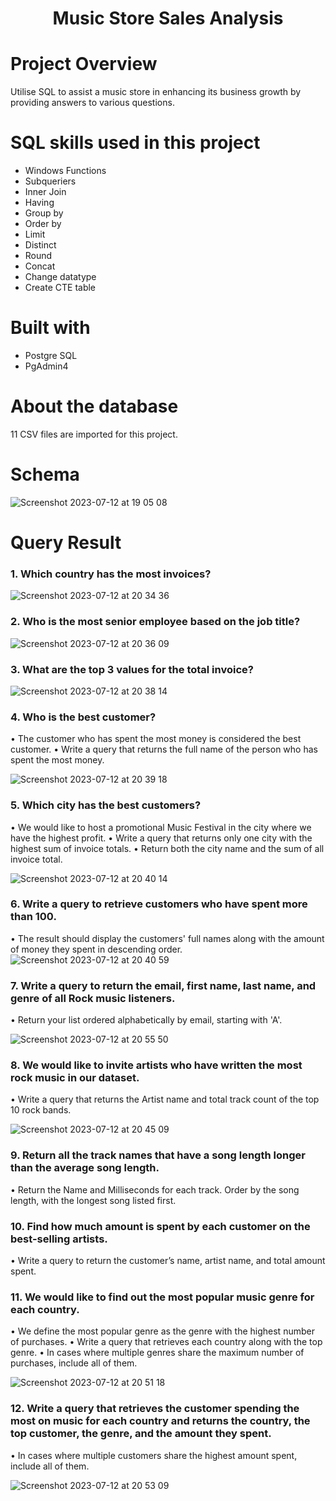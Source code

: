 # <p align="center">Music Store Sales Analysis</p> 
# Project Overview
Utilise SQL to assist a music store in enhancing its business growth by providing answers to various questions.

# SQL skills used in this project
* Windows Functions
* Subqueriers
* Inner Join
* Having
* Group by
* Order by
* Limit
* Distinct
* Round
* Concat
* Change datatype
* Create CTE table

# Built with
* Postgre SQL
* PgAdmin4

# About the database
11 CSV files are imported for this project.

# Schema
![Screenshot 2023-07-12 at 19 05 08](https://github.com/AnalystEric/SQL_Sales_Analysis---Music_Store/assets/127030648/588268b0-228e-4b12-a4aa-bef495d6a1cd)

# Query Result
### 1.	Which country has the most invoices?

![Screenshot 2023-07-12 at 20 34 36](https://github.com/AnalystEric/SQL_Sales_Analysis---Music/assets/127030648/4e519ff2-35a0-4f84-925b-993f2b3eca90)

### 2.	Who is the most senior employee based on the job title?

![Screenshot 2023-07-12 at 20 36 09](https://github.com/AnalystEric/SQL_Sales_Analysis---Music/assets/127030648/ff44ad43-73dd-4c2d-80bf-ccd458f2c0fb)

### 3.	What are the top 3 values for the total invoice?

![Screenshot 2023-07-12 at 20 38 14](https://github.com/AnalystEric/SQL_Sales_Analysis---Music/assets/127030648/e9b80218-5865-4ea7-98fb-6e52350c1159)

### 4.	Who is the best customer? 
•	The customer who has spent the most money is considered the best customer.
•	Write a query that returns the full name of the person who has spent the most money.

![Screenshot 2023-07-12 at 20 39 18](https://github.com/AnalystEric/SQL_Sales_Analysis---Music/assets/127030648/80071b70-8fc0-4325-acb1-1ad75f02b793)

### 5.	Which city has the best customers?
•	We would like to host a promotional Music Festival in the city where we have the highest profit.
•	Write a query that returns only one city with the highest sum of invoice totals.
•	Return both the city name and the sum of all invoice total.

![Screenshot 2023-07-12 at 20 40 14](https://github.com/AnalystEric/SQL_Sales_Analysis---Music/assets/127030648/bf50d786-f3f8-44d9-8e1d-0ce12645d921)

### 6.	Write a query to retrieve customers who have spent more than 100.
•	The result should display the customers' full names along with the amount of money they spent in descending order.
![Screenshot 2023-07-12 at 20 40 59](https://github.com/AnalystEric/SQL_Sales_Analysis---Music/assets/127030648/7f263618-e0cd-4a05-be1b-a3591598766f)

### 7.	Write a query to return the email, first name, last name, and genre of all Rock music listeners.
•	Return your list ordered alphabetically by email, starting with 'A'.

![Screenshot 2023-07-12 at 20 55 50](https://github.com/AnalystEric/SQL_Sales_Analysis---Music/assets/127030648/56c49c5a-b09b-429f-86f8-c9b78b2caaec)


### 8.	We would like to invite artists who have written the most rock music in our dataset.
•	Write a query that returns the Artist name and total track count of the top 10 rock bands.

![Screenshot 2023-07-12 at 20 45 09](https://github.com/AnalystEric/SQL_Sales_Analysis---Music/assets/127030648/3dc8733d-fed7-4e1a-955c-eef714e0eb4d)

### 9.	Return all the track names that have a song length longer than the average song length.
•	Return the Name and Milliseconds for each track. Order by the song length, with the longest song listed first.



### 10.	 Find how much amount is spent by each customer on the best-selling artists.
•	Write a query to return the customer’s name, artist name, and total amount spent.


### 11.	We would like to find out the most popular music genre for each country.
•	We define the most popular genre as the genre with the highest number of purchases.
•	Write a query that retrieves each country along with the top genre.
•	In cases where multiple genres share the maximum number of purchases, include all of them.

![Screenshot 2023-07-12 at 20 51 18](https://github.com/AnalystEric/SQL_Sales_Analysis---Music/assets/127030648/7634b980-2040-476b-8b5e-f4b2c48b8711)

### 12.	Write a query that retrieves the customer spending the most on music for each country and returns the country, the top customer, the genre, and the amount they spent.
•	In cases where multiple customers share the highest amount spent, include all of them.

![Screenshot 2023-07-12 at 20 53 09](https://github.com/AnalystEric/SQL_Sales_Analysis---Music/assets/127030648/11408a5f-430b-4e9a-bcf1-c945535b580a)





